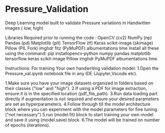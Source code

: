 # Pressure_Validation
Deep Learning model built to validate Pressure variations in Handwitten images ( low, high)

Libraries Required prior to running the code : 
OpenCV (cv2)
NumPy (np)
Pandas (pd)
Matplotlib (plt)
TensorFlow (tf)
Keras
scikit-image (skimage)
Pillow (PIL Fork)
imghdr
fitz (PyMuPDF)
albumentations
lime
Install all these using the command: pip installopencv-python numpy pandas matplotlib tensorflow keras scikit-image Pillow imghdr PyMuPDF albumentations lime

Instructions: 
For training Your own handwriting validation model: 
1.Open the Pressure_val.ipynb notebook file in any IDE (Jupyter,Vscode etc).

1.Make sure you have your image datasets organized in folders based on their classes ("low" and "high").
2.If using a PDF for image extraction, ensure it is in the specified location (pdf_file_path).
3.Run data loading part directly if augmentation is not required and ensure your desired parameters are set as hyperparameters.
4.Follow through till the model architecture block where you can experiment with the model parameters for fine tuning.("not necessary")
5.run (model.fit) block to start training your own model and save it using (model.save) block.
6.The model will be trained on number of epochs (iterations).
